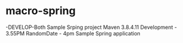 # macro-spring 
-DEVELOP-Both
Sample Srping project
Maven 3.8.4.11
Development - 3.55PM
RandomDate - 4pm
Sample Spring application
